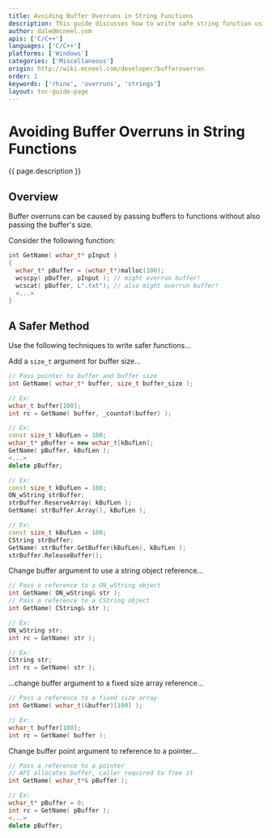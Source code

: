 ```yaml
---
title: Avoiding Buffer Overruns in String Functions
description: This guide discusses how to write safe string function using C/C++.
author: dale@mcneel.com
apis: ['C/C++']
languages: ['C/C++']
platforms: ['Windows']
categories: ['Miscellaneous']
origin: http://wiki.mcneel.com/developer/bufferoverrun
order: 1
keywords: ['rhino', 'overruns', 'strings']
layout: toc-guide-page
---
```


# Avoiding Buffer Overruns in String Functions

{{ page.description }}

## Overview

Buffer overruns can be caused by passing buffers to functions without also passing the buffer's size.

Consider the following function:

```cpp
int GetName( wchar_t* pInput )
{
  wchar_t* pBuffer = (wchar_t*)malloc(100);
  wcscpy( pBuffer, pInput ); // might overrun buffer!
  wcscat( pBuffer, L".txt"); // also might overrun buffer!
  <...>
}
```

## A Safer Method

Use the following techniques to write safer functions...

Add a `size_t` argument for buffer size...

```cpp
// Pass pointer to buffer and buffer size
int GetName( wchar_t* buffer, size_t buffer_size );

// Ex:
wchar_t buffer[100];
int rc = GetName( buffer, _countof(buffer) );

// Ex:
const size_t kBufLen = 100;
wchar_t* pBuffer = new wchar_t[kBufLen];
GetName( pBuffer, kBufLen );
<...>
delete pBuffer;

// Ex:
const size_t kBufLen = 100;
ON_wString strBuffer;
strBuffer.ReserveArray( kBufLen );
GetName( strBuffer.Array(), kBufLen );

// Ex:
const size_t kBufLen = 100;
CString strBuffer;
GetName( strBuffer.GetBuffer(kBufLen), kBufLen );
strBuffer.ReleaseBuffer();
```

Change buffer argument to use a string object reference...

```cpp
// Pass a reference to a ON_wString object
int GetName( ON_wString& str );
// Pass a reference to a CString object
int GetName( CString& str );

// Ex:
ON_wString str;
int rc = GetName( str );

// Ex:
CString str;
int rc = GetName( str );
```

...change buffer argument to a fixed size array reference...

```cpp
// Pass a reference to a fixed size array
int GetName( wchar_t(&buffer)[100] );

// Ex:
wchar_t buffer[100];
int rc = GetName( buffer );
```

Change buffer point argument to reference to a pointer...

```cpp
// Pass a reference to a pointer
// API allocates buffer, caller required to free it
int GetName( wchar_t*& pBuffer );

// Ex:
wchar_t* pBuffer = 0;
int rc = GetName( pBuffer );
<...>
delete pBuffer;
```
